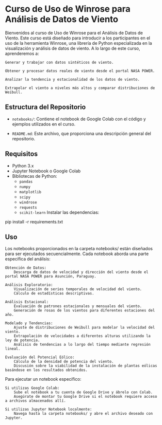 # Curso de Uso de Winrose para Análisis de Datos de Viento

Bienvenidos al curso de Uso de Winrose para el Análisis de Datos de Viento. Este curso está diseñado para introducir a los participantes en el uso de la herramienta Winrose, una librería de Python especializada en la visualización y análisis de datos de viento. A lo largo de este curso, aprenderemos a:

    Generar y trabajar con datos sintéticos de viento.

    Obtener y procesar datos reales de viento desde el portal NASA POWER.

    Analizar la tendencia y estacionalidad de los datos de viento.

    Extrapolar el viento a niveles más altos y comparar distribuciones de Weibull.

## Estructura del Repositorio

- `notebooks/`: Contiene el notebook de Google Colab con el código y ejemplos utilizados en el curso.

- `README.md`: Este archivo, que proporciona una descripción general del repositorio.

## Requisitos
- Python 3.x
- Jupyter Notebook o Google Colab
- Bibliotecas de Python:
  - `pandas`
  - `numpy`
  - `matplotlib`
  - `scipy`
  - `windrose`
  - `requests`
  - `scikit-learn`
Instalar las dependencias:


pip install -r requirements.txt

## Uso

Los notebooks proporcionados en la carpeta notebooks/ están diseñados para ser ejecutados secuencialmente. Cada notebook aborda una parte específica del análisis:

    Obtención de Datos:
        Descarga de datos de velocidad y dirección del viento desde el portal NASA POWER para Asunción, Paraguay.

    Análisis Exploratorio:
        Visualización de series temporales de velocidad del viento.
        Cálculo de estadísticas descriptivas.

    Análisis Estacional:
        Evaluación de patrones estacionales y mensuales del viento.
        Generación de rosas de los vientos para diferentes estaciones del año.

    Modelado y Tendencias:
        Ajuste de distribuciones de Weibull para modelar la velocidad del viento.
        Extrapolación de velocidades a diferentes alturas utilizando la ley de potencia.
        Análisis de tendencias a lo largo del tiempo mediante regresión lineal.

    Evaluación del Potencial Eólico:
        Cálculo de la densidad de potencia del viento.
        Discusión sobre la viabilidad de la instalación de plantas eólicas basándose en los resultados obtenidos.

Para ejecutar un notebook específico:

    Si utilizas Google Colab:
        Sube el notebook a tu cuenta de Google Drive y ábrelo con Colab.
        Asegúrate de montar tu Google Drive si el notebook requiere acceso a archivos almacenados allí.

    Si utilizas Jupyter Notebook localmente:
        Navega hasta la carpeta notebooks/ y abre el archivo deseado con Jupyter.